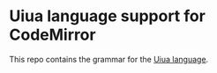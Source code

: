 # Uiua language support for CodeMirror

This repo contains the grammar for the [Uiua language](https://uiua-lang.io/).
